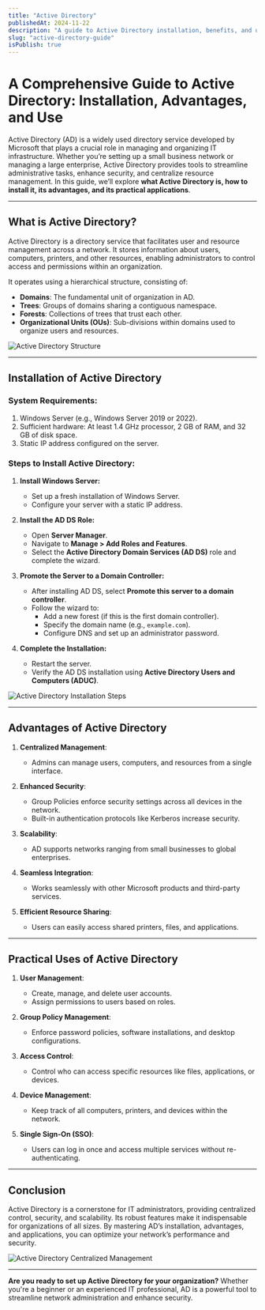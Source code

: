 ```yaml
---
title: "Active Directory"
publishedAt: 2024-11-22
description: "A guide to Active Directory installation, benefits, and uses."
slug: "active-directory-guide"
isPublish: true
---
```


# A Comprehensive Guide to Active Directory: Installation, Advantages, and Use

Active Directory (AD) is a widely used directory service developed by Microsoft that plays a crucial role in managing and organizing IT infrastructure. Whether you’re setting up a small business network or managing a large enterprise, Active Directory provides tools to streamline administrative tasks, enhance security, and centralize resource management. In this guide, we’ll explore **what Active Directory is, how to install it, its advantages, and its practical applications**.

---

## **What is Active Directory?**

Active Directory is a directory service that facilitates user and resource management across a network. It stores information about users, computers, printers, and other resources, enabling administrators to control access and permissions within an organization.

It operates using a hierarchical structure, consisting of:

- **Domains**: The fundamental unit of organization in AD.
- **Trees**: Groups of domains sharing a contiguous namespace.
- **Forests**: Collections of trees that trust each other.
- **Organizational Units (OUs)**: Sub-divisions within domains used to organize users and resources.

![Active Directory Structure](/active-directory.png)

---

## **Installation of Active Directory**

### **System Requirements:**

1. Windows Server (e.g., Windows Server 2019 or 2022).
2. Sufficient hardware: At least 1.4 GHz processor, 2 GB of RAM, and 32 GB of disk space.
3. Static IP address configured on the server.

### **Steps to Install Active Directory:**

1. **Install Windows Server:**
   - Set up a fresh installation of Windows Server.
   - Configure your server with a static IP address.

2. **Install the AD DS Role:**
   - Open **Server Manager**.
   - Navigate to **Manage > Add Roles and Features**.
   - Select the **Active Directory Domain Services (AD DS)** role and complete the wizard.

3. **Promote the Server to a Domain Controller:**
   - After installing AD DS, select **Promote this server to a domain controller**.
   - Follow the wizard to:
     - Add a new forest (if this is the first domain controller).
     - Specify the domain name (e.g., `example.com`).
     - Configure DNS and set up an administrator password.

4. **Complete the Installation:**
   - Restart the server.
   - Verify the AD DS installation using **Active Directory Users and Computers (ADUC)**.

![Active Directory Installation Steps](/active-directory-installation.png)

---

## **Advantages of Active Directory**

1. **Centralized Management**:  
   - Admins can manage users, computers, and resources from a single interface.

2. **Enhanced Security**:  
   - Group Policies enforce security settings across all devices in the network.
   - Built-in authentication protocols like Kerberos increase security.

3. **Scalability**:  
   - AD supports networks ranging from small businesses to global enterprises.

4. **Seamless Integration**:  
   - Works seamlessly with other Microsoft products and third-party services.

5. **Efficient Resource Sharing**:  
   - Users can easily access shared printers, files, and applications.

---

## **Practical Uses of Active Directory**

1. **User Management**:  
   - Create, manage, and delete user accounts.
   - Assign permissions to users based on roles.

2. **Group Policy Management**:  
   - Enforce password policies, software installations, and desktop configurations.

3. **Access Control**:  
   - Control who can access specific resources like files, applications, or devices.

4. **Device Management**:  
   - Keep track of all computers, printers, and devices within the network.

5. **Single Sign-On (SSO)**:  
   - Users can log in once and access multiple services without re-authenticating.

---

## **Conclusion**

Active Directory is a cornerstone for IT administrators, providing centralized control, security, and scalability. Its robust features make it indispensable for organizations of all sizes. By mastering AD’s installation, advantages, and applications, you can optimize your network’s performance and security.

![Active Directory Centralized Management](/AD-advantages.png)

---

**Are you ready to set up Active Directory for your organization?** Whether you're a beginner or an experienced IT professional, AD is a powerful tool to streamline network administration and enhance security.
